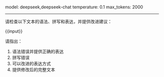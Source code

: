 model: deepseek,deepseek-chat
temperature: 0.1
max_tokens: 2000

---

请检查以下文本的语法、拼写和表达，并提供改进建议：

{{input}}

请指出：
1. 语法错误并提供正确的表达
2. 拼写错误
3. 可以改进的表达方式
4. 提供修改后的完整文本
